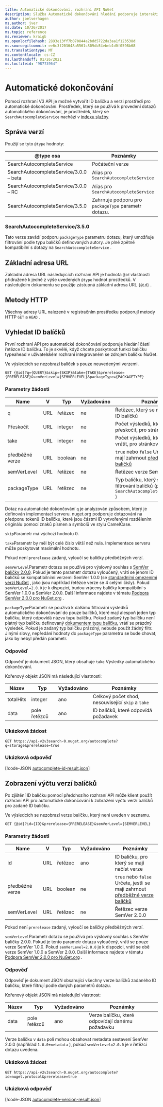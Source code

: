 ```yaml
---
title: Automatické dokončování, rozhraní API NuGet
description: Služba Automatické dokončování hledání podporuje interaktivní zjišťování ID a verzí balíčků.
author: joelverhagen
ms.author: jver
ms.date: 10/26/2017
ms.topic: reference
ms.reviewer: kraigb
ms.openlocfilehash: 2893e13ff7b070844a2bdd5722da3aa1f123538d
ms.sourcegitcommit: ee6c3f203648a5561c809db54ebeb1d0f0598b68
ms.translationtype: MT
ms.contentlocale: cs-CZ
ms.lasthandoff: 01/26/2021
ms.locfileid: "98773964"
---
```

# <a name="autocomplete"></a>Automatické dokončování

Pomocí rozhraní V3 API je možné vytvořit ID balíčku a verzi prostředí pro automatické dokončování. Prostředek, který se používá k provedení dotazů automatického dokončování, je prostředek, který se `SearchAutocompleteService` nachází v [indexu služby](service-index.md).

## <a name="versioning"></a>Správa verzí

Použijí se tyto `@type` hodnoty:

@type osa                          | Poznámky
------------------------------------ | -----
SearchAutocompleteService            | Počáteční verze
SearchAutocompleteService/3.0.0 – beta | Alias pro `SearchAutocompleteService`
SearchAutocompleteService/3.0.0 – RC   | Alias pro `SearchAutocompleteService`
SearchAutocompleteService/3.5.0      | Zahrnuje podporu pro `packageType` parametr dotazu.

### <a name="searchautocompleteservice350"></a>SearchAutocompleteService/3.5.0
Tato verze zavádí podporu `packageType` parametru dotazu, který umožňuje filtrování podle typu balíčků definovaných autory. Je plně zpětně kompatibilní s dotazy na `SearchAutocompleteService` .

## <a name="base-url"></a>Základní adresa URL

Základní adresa URL následujících rozhraní API je hodnota `@id` vlastnosti přidružené k jedné z výše uvedených `@type` hodnot prostředků. V následujícím dokumentu se použije zástupná základní adresa URL `{@id}` .

## <a name="http-methods"></a>Metody HTTP

Všechny adresy URL nalezené v registračním prostředku podporují metody HTTP `GET` a `HEAD` .

## <a name="search-for-package-ids"></a>Vyhledat ID balíčků

První rozhraní API pro automatické dokončování podporuje hledání částí řetězce ID balíčku. To je skvělé, když chcete poskytnout funkci balíčku typeahead v uživatelském rozhraní integrovaném se zdrojem balíčku NuGet.

Ve výsledcích se nezobrazí balíček s pouze neuvedenými verzemi.

```
GET {@id}?q={QUERY}&skip={SKIP}&take={TAKE}&prerelease={PRERELEASE}&semVerLevel={SEMVERLEVEL}&packageType={PACKAGETYPE}
```

### <a name="request-parameters"></a>Parametry žádosti

Name        | V     | Typ    | Vyžadováno | Poznámky
----------- | ------ | ------- | -------- | -----
q           | URL    | řetězec  | ne       | Řetězec, který se má porovnat s ID balíčků
Přeskočit        | URL    | integer | ne       | Počet výsledků, které se mají přeskočit, pro stránkování
take        | URL    | integer | ne       | Počet výsledků, které se mají vrátit, pro stránkování
předběžné verze  | URL    | boolean | ne       | `true` nebo `false` Určete, jestli se mají zahrnout [předběžné verze balíčků](../create-packages/prerelease-packages.md)
semVerLevel | URL    | řetězec  | ne       | Řetězec verze SemVer 1.0.0 
packageType | URL    | řetězec  | ne       | Typ balíčku, který se má použít k filtrování balíčků (přidaných v `SearchAutocompleteService/3.5.0` )

Dotaz na automatické dokončování `q` je analyzován způsobem, který je definován implementací serveru. nuget.org podporuje dotazování na předponu tokenů ID balíčku, které jsou částmi ID vytvořenými rozdělením originálu pomocí znaků písmen a symbolů ve stylu CamelCase.

`skip`Parametr má výchozí hodnotu 0.

`take`Parametr by měl být celé číslo větší než nula. Implementace serveru může poskytovat maximální hodnotu.

Pokud není `prerelease` zadaný, vyloučí se balíčky předběžných verzí.

`semVerLevel`Parametr dotazu se používá pro výslovný souhlas s [SemVer balíčky 2.0.0](https://github.com/NuGet/Home/wiki/SemVer2-support-for-nuget.org-%28server-side%29#identifying-semver-v200-packages).
Pokud je tento parametr dotazu vyloučený, vrátí se jenom ID balíčků se kompatibilními verzemi SemVer 1.0.0 (se [standardními omezeními verzí NuGet](../concepts/package-versioning.md) , jako jsou například řetězce verze se 4 celými čísly).
Pokud `semVerLevel=2.0.0` je k dispozici, budou vráceny balíčky kompatibilní s SemVer 1.0.0 a SemVer 2.0.0. Další informace najdete v tématu [Podpora SemVer 2.0.0 pro NuGet.org](https://github.com/NuGet/Home/wiki/SemVer2-support-for-nuget.org-%28server-side%29) .

`packageType`Parametr se používá k dalšímu filtrování výsledků automatického dokončování do pouze balíčků, které mají alespoň jeden typ balíčku, který odpovídá názvu typu balíčku.
Pokud zadaný typ balíčku není platný typ balíčku definovaný [dokumentem typu balíčku](https://github.com/NuGet/Home/wiki/Package-Type-%5BPacking%5D), vrátí se prázdný výsledek.
Pokud je zadaný typ balíčku prázdný, nebude použit žádný filtr. Jinými slovy, nepředání hodnoty do `packageType` parametru se bude chovat, jako by nebyl předán parametr.

### <a name="response"></a>Odpověď

Odpověď je dokument JSON, který obsahuje `take` Výsledky automatického dokončování.

Kořenový objekt JSON má následující vlastnosti:

Název      | Typ             | Vyžadováno | Poznámky
--------- | ---------------- | -------- | -----
totalHits | integer          | ano      | Celkový počet shod, nesouvisející `skip` a `take`
data      | pole řetězců | ano      | ID balíčků, které odpovídá požadavek

### <a name="sample-request"></a>Ukázková žádost

```
GET https://api-v2v3search-0.nuget.org/autocomplete?q=storage&prerelease=true
```

### <a name="sample-response"></a>Ukázková odpověď

[!code-JSON [autocomplete-id-result.json](./_data/autocomplete-id-result.json)]

## <a name="enumerate-package-versions"></a>Zobrazení výčtu verzí balíčků

Po zjištění ID balíčku pomocí předchozího rozhraní API může klient použít rozhraní API pro automatické dokončování k zobrazení výčtu verzí balíčků pro zadané ID balíčku.

Ve výsledcích se nezobrazí verze balíčku, který není uveden v seznamu.

```
GET {@id}?id={ID}&prerelease={PRERELEASE}&semVerLevel={SEMVERLEVEL}
```

### <a name="request-parameters"></a>Parametry žádosti

Name        | V     | Typ    | Vyžadováno | Poznámky
----------- | ------ | ------- | -------- | -----
id          | URL    | řetězec  | ano      | ID balíčku, pro který se mají načíst verze
předběžné verze  | URL    | boolean | ne       | `true` nebo `false` Určete, jestli se mají zahrnout [předběžné verze balíčků](../create-packages/prerelease-packages.md)
semVerLevel | URL    | řetězec  | ne       | Řetězec verze SemVer 2.0.0 

Pokud není `prerelease` zadaný, vyloučí se balíčky předběžných verzí.

`semVerLevel`Parametr dotazu se používá pro výslovný souhlas s SemVer balíčky 2.0.0. Pokud je tento parametr dotazu vyloučený, vrátí se pouze verze SemVer 1.0.0. Pokud `semVerLevel=2.0.0` je k dispozici, vrátí se obě verze SemVer 1.0.0 a SemVer 2.0.0. Další informace najdete v tématu [Podpora SemVer 2.0.0 pro NuGet.org](https://github.com/NuGet/Home/wiki/SemVer2-support-for-nuget.org-%28server-side%29) .

### <a name="response"></a>Odpověď

Odpověď je dokument JSON obsahující všechny verze balíčků zadaného ID balíčku, které filtrují podle daných parametrů dotazu.

Kořenový objekt JSON má následující vlastnost:

Název      | Typ             | Vyžadováno | Poznámky
--------- | ---------------- | -------- | -----
data      | pole řetězců | ano      | Verze balíčku, které odpovídají danému požadavku

Verze balíčku v `data` poli mohou obsahovat metadata sestavení SemVer 2.0.0 (například `1.0.0+metadata` ), pokud `semVerLevel=2.0.0` je v řetězci dotazu uvedena.

### <a name="sample-request"></a>Ukázková žádost

```
GET https://api-v2v3search-0.nuget.org/autocomplete?id=nuget.protocol&prerelease=true
```

### <a name="sample-response"></a>Ukázková odpověď

[!code-JSON [autocomplete-version-result.json](./_data/autocomplete-version-result.json)]
